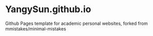 # YangySun.github.io
Github Pages template for academic personal websites, forked from mmistakes/minimal-mistakes
